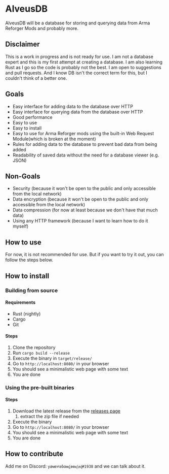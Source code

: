 # AlveusDB

AlveusDB will be a database for storing and querying data from Arma Reforger Mods and probably more.

## Disclaimer

This is a work in progress and is not ready for use. I am not a database expert and this is my first attempt at creating a database. 
I am also learning Rust as I go so the code is probably not the best. I am open to suggestions and pull requests.
And I know DB isn't the correct term for this, but I couldn't think of a better one.

## Goals

* Easy interface for adding data to the database over HTTP
* Easy interface for querying data from the database over HTTP
* Good performance
* Easy to use
* Easy to install
* Easy to use for Arma Reforger mods using the built-in Web Request Module(which is broken at the moment)
* Rules for adding data to the database to prevent bad data from being added
* Readability of saved data without the need for a database viewer (e.g. JSON)

## Non-Goals

* Security (because it won't be open to the public and only accessible from the local network)
* Data encryption (because it won't be open to the public and only accessible from the local network)
* Data compression (for now at least because we don't have that much data)
* Using any HTTP framework (because I want to learn how to do it myself)

## How to use

For now, it is not recommended for use. But if you want to try it out, you can follow the steps below.

## How to install

### Building from source

#### Requirements

* Rust (nightly)
* Cargo
* Git

#### Steps

1. Clone the repository
2. Run `cargo build --release`
3. Execute the binary in `target/release/`
4. Go to `http://localhost:8080/` in your browser
5. You should see a minimalistic web page with some text
6. You are done

### Using the pre-built binaries

#### Steps

1. Download the latest release from the [releases page](#)
   1. extract the zip file if needed
2. Execute the binary
3. Go to `http://localhost:8080/` in your browser
4. You should see a minimalistic web page with some text
5. You are done

## How to contribute

Add me on Discord: `ƴøʉɐɍəɓαᵯᶋѳѳᵶᶘɇᶑ#1938` and we can talk about it.